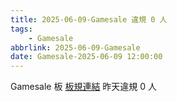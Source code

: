 ```yaml
---
title: 2025-06-09-Gamesale 違規 0 人
tags:
    - Gamesale
abbrlink: 2025-06-09-Gamesale
date: Gamesale-2025-06-09 12:00:00
---
```

Gamesale 板 [板規連結](https://www.ptt.cc/bbs/Gossiping/M.1637425085.A.07D.html)
昨天違規 0 人
